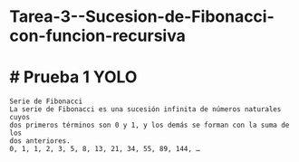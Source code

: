 # Tarea-3--Sucesion-de-Fibonacci-con-funcion-recursiva
# # Prueba 1 YOLO
    Serie de Fibonacci
    La serie de Fibonacci es una sucesión infinita de números naturales cuyos
    dos primeros términos son 0 y 1, y los demás se forman con la suma de los
    dos anteriores.
    0, 1, 1, 2, 3, 5, 8, 13, 21, 34, 55, 89, 144, …
